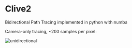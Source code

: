 # Clive2
Bidirectional Path Tracing implemented in python with numba

Camera-only tracing, ~200 samples per pixel:

![unidirectional](https://github.com/pmclaugh/Clive2/blob/master/resources/unidirectional_example.jpg)

